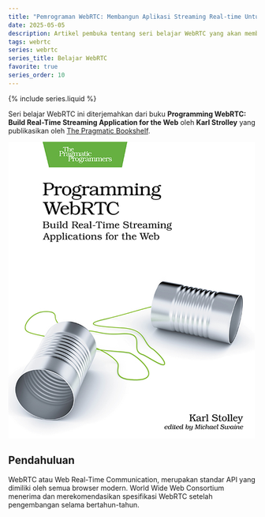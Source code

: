 ```yaml
---
title: "Pemrograman WebRTC: Membangun Aplikasi Streaming Real-time Untuk Web"
date: 2025-05-05
description: Artikel pembuka tentang seri belajar WebRTC yang akan membahas dengan perkenalan dan konsep-konsep dasarnya.
tags: webrtc
series: webrtc
series_title: Belajar WebRTC
favorite: true
series_order: 10
---
```


{% include series.liquid %}

Seri belajar WebRTC ini diterjemahkan dari buku **Programming WebRTC: Build Real-Time Streaming Application for the Web** oleh **Karl Strolley** yang publikasikan oleh [The Pragmatic Bookshelf](https://pragprog.com/titles/ksrtc/programming-webrtc/). 

<img src="/assets/images/posts/ksrtc-500.jpg" alt="Cover buku Programming WebRTC" class="ml-auto mr-auto w-md" />

## Pendahuluan

WebRTC atau Web Real-Time Communication, merupakan standar API yang dimiliki oleh semua browser modern. World Wide Web Consortium menerima dan merekomendasikan spesifikasi WebRTC setelah pengembangan selama bertahun-tahun. 